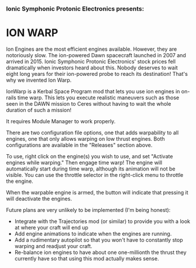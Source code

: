 ### Ionic Symphonic Protonic Electronics presents:
# ION WARP

Ion Engines are the most efficient engines available. However, they are notoriously slow. The ion-powered Dawn spacecraft launched in 2007 and arrived in 2015. Ionic Symphonic Protonic Electronics' stock prices fell dramatically when investors heard about this. Nobody deserves to wait eight long years for their ion-powered probe to reach its destination! That's why we invented Ion Warp.

IonWarp is a Kerbal Space Program mod that lets you use ion engines in on-rails time warp. This lets you execute realistic maneuvers such as those seen in the DAWN mission to Ceres without having to wait the whole duration of such a mission! 

It requires Module Manager to work properly.

There are two configuration file options, one that adds warpability to all engines, one that only allows warping on low thrust engines. Both configurations are available in the "Releases" section above.

To use, right click on the engine(s) you wish to use, and set "Activate engines while warping." Then engage time warp! The engine will automatically start during time warp, although its animation will not be visible. You can use the throttle selector in the right-click menu to throttle the engine.

When the warpable engine is armed, the button will indicate that pressing it will deactivate the engines.

Future plans are very unlikely to be implemented (I'm being honest): 
 * Integrate with the Trajectories mod (or similar) to provide you with a look at where your craft will end up
 * Add engine animations to indicate when the engines are running.
 * Add a rudimentary autopilot so that you won't have to constantly stop warping and readjust your craft.
 * Re-balance ion engines to have about one one-millionth the thrust they currently have so that using this mod actually makes sense.
    
    
    
